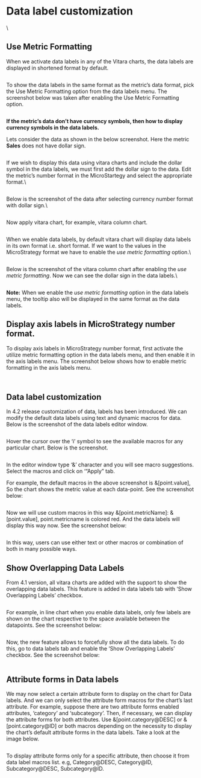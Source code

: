 # Data label customization

\


## Use Metric Formatting <a href="#use-metric-formatting" id="use-metric-formatting"></a>

When we activate data labels in any of the Vitara charts, the data labels are displayed in shortened format by default.

<figure><img src="../.gitbook/assets/useMetricFormatting9.png" alt=""><figcaption></figcaption></figure>

To show the data labels in the same format as the metric’s data format, pick the Use Metric Formatting option from the data labels menu. The screenshot below was taken after enabling the Use Metric Formatting option.

<figure><img src="../.gitbook/assets/useMetricFormatting10.png" alt=""><figcaption></figcaption></figure>

**If the metric’s data don’t have currency symbols, then how to display currency symbols in the data labels.**

Lets consider the data as shown in the below screenshot. Here the metric **Sales** does not have dollar sign.

<figure><img src="../.gitbook/assets/useMetricFormatting1.png" alt=""><figcaption></figcaption></figure>

If we wish to display this data using vitara charts and include the dollar symbol in the data labels, we must first add the dollar sign to the data. Edit the metric’s number format in the MicroStartegy and select the appropriate format.\


<figure><img src="../.gitbook/assets/useMetricFormatting2.png" alt=""><figcaption></figcaption></figure>

Below is the screenshot of the data after selecting currency number format with dollar sign.\


<figure><img src="../.gitbook/assets/useMetricFormatting3.png" alt=""><figcaption></figcaption></figure>

Now apply vitara chart, for example, vitara column chart.

<figure><img src="../.gitbook/assets/useMetricFormatting4.png" alt=""><figcaption></figcaption></figure>

When we enable data labels, by default vitara chart will display data labels in its own format i.e. short format. If we want to the values in the MicroStrategy format we have to enable the _use metric formatting_ option.\


<figure><img src="../.gitbook/assets/useMetricFormatting5.png" alt=""><figcaption></figcaption></figure>

Below is the screenshot of the vitara column chart after enabling the _use metric formatting_. Now we can see the dollar sign in the data labels.\


<figure><img src="../.gitbook/assets/useMetricFormatting6.png" alt=""><figcaption></figcaption></figure>

&#x20;**Note:** When we enable the _use metric formatting_ option in the data labels menu, the tooltip also will be displayed in the same format as the data labels.

## **Display axis labels in MicroStrategy number format.**

To display axis labels in MicroStrategy number format, first activate the utilize metric formatting option in the data labels menu, and then enable it in the axis labels menu. The screenshot below shows how to enable metric formatting in the axis labels menu.

<figure><img src="../.gitbook/assets/useMetricFormatting7.png" alt=""><figcaption></figcaption></figure>

<figure><img src="../.gitbook/assets/useMetricFormatting8 (1).png" alt=""><figcaption></figcaption></figure>

## Data label customization

In 4.2 release customization of data, labels has been introduced. We can modify the default data labels using text and dynamic macros for data. Below is the screenshot of the data labels editor window.

<figure><img src="../.gitbook/assets/dataLabels1.png" alt=""><figcaption></figcaption></figure>

Hover the cursor over the ‘i’ symbol to see the available macros for any particular chart. Below is the screenshot.

<figure><img src="../.gitbook/assets/dataLabels2.png" alt=""><figcaption></figcaption></figure>

In the editor window type ‘&’ character and you will see macro suggestions. Select the macros and click on ‘“Apply” tab.

For example, the default macros in the above screenshot is &\[point.value], So the chart shows the metric value at each data-point. See the screenshot below:

<figure><img src="../.gitbook/assets/D_macros1.png" alt=""><figcaption></figcaption></figure>

Now we will use custom macros in this way &\[point.metricName]: &\[point.value], point.metricname is colored red. And the data labels will display this way now. See the screenshot below:

<figure><img src="../.gitbook/assets/D_macros2 (1).png" alt=""><figcaption></figcaption></figure>

In this way, users can use either text or other macros or combination of both in many possible ways.

## Show Overlapping Data Labels <a href="#show-overlapping-data-labels" id="show-overlapping-data-labels"></a>

From 4.1 version, all vitara charts are added with the support to show the overlapping data labels. This feature is added in data labels tab with ‘Show Overlapping Labels’ checkbox.

<figure><img src="../.gitbook/assets/Overlap_labels1.png" alt=""><figcaption></figcaption></figure>

For example, in line chart when you enable data labels, only few labels are shown on the chart respective to the space available between the datapoints. See the screenshot below:

<figure><img src="../.gitbook/assets/image (4) (1) (1) (1) (1).png" alt=""><figcaption></figcaption></figure>

Now, the new feature allows to forcefully show all the data labels. To do this, go to data labels tab and enable the ‘Show Overlapping Labels’ checkbox. See the screenshot below:

<figure><img src="../.gitbook/assets/Overlap_labels3.png" alt=""><figcaption></figcaption></figure>

## Attribute forms in Data labels <a href="#attribute-forms-in-data-labels" id="attribute-forms-in-data-labels"></a>

We may now select a certain attribute form to display on the chart for Data labels. And we can only select the attribute form macros for the chart’s last attribute. For example, suppose there are two attribute forms enabled attributes, ‘category’ and ‘subcategory’. Then, if necessary, we can display the attribute forms for both attributes. Use &\[point.category@DESC] or &\[point.category@ID] or both macros depending on the necessity to display the chart’s default attribute forms in the data labels. Take a look at the image below.&#x20;

<figure><img src="../.gitbook/assets/Attr_forms_DLS.png" alt=""><figcaption></figcaption></figure>

To display attribute forms only for a specific attribute, then choose it from data label macros list. e.g, Category@DESC, Category@ID, Subcategory@DESC, Subcategory@ID.
